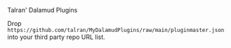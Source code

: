 Talran' Dalamud Plugins

Drop `https://github.com/talran/MyDalamudPlugins/raw/main/pluginmaster.json` into your third party repo URL list.
